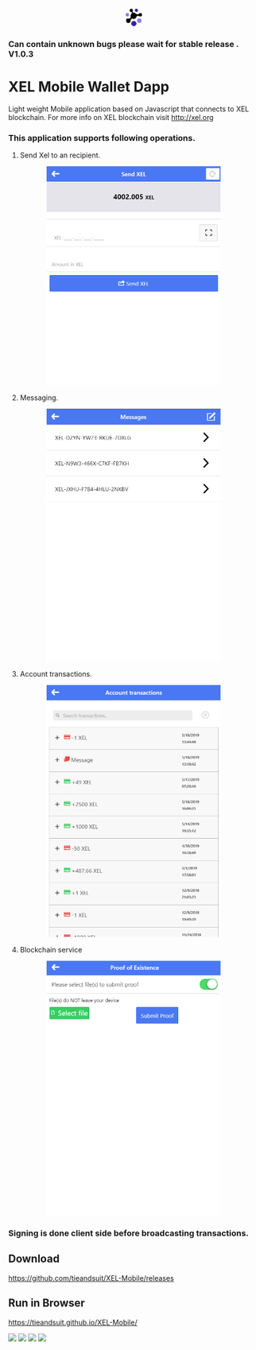 <p align="center">
  <img src="res/android/Xel.png" width="35" title="hover text">
</p>

### Can contain unknown bugs please wait for stable release . V1.0.3

# XEL Mobile Wallet Dapp
Light weight Mobile application based on Javascript that connects to XEL blockchain. For more info on XEL blockchain visit http://xel.org

### This application supports following operations.


1. Send Xel to an recipient.
<p align="center">
  <img src="img/Screenshot1.png" width="350" title="hover text">
</p>

2. Messaging.
<p align="center">
  <img src="img/Screenshot2.png" width="350" title="hover text">
</p>

3. Account transactions.
<p align="center">
  <img src="img/Screenshot3.png" width="350" title="hover text">
</p>

4. Blockchain service
<p align="center">
  <img src="img/Screenshot4.png" width="350" title="hover text">
</p>

### Signing is done client side before broadcasting transactions.

## Download

https://github.com/tieandsuit/XEL-Mobile/releases

## Run in Browser

https://tieandsuit.github.io/XEL-Mobile/

<img src=https://build.phonegap.com/apps/3576941/badge/643380414/version.svg /> <img src=https://build.phonegap.com/apps/3576941/badge/643380414/android.svg /> <img src=https://build.phonegap.com/apps/3576941/badge/643380414/winphone.svg /> <img src=https://build.phonegap.com/apps/3576941/badge/643380414/ios.svg />
